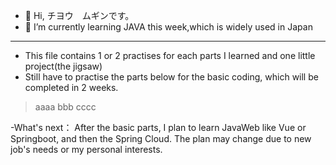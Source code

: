 - 👋 Hi, チヨウ　ムギンです。
- 🌱 I’m currently learning JAVA this week,which is widely used in Japan
- -----------------------------------------------------------------------------------------------
  
- This file contains 1 or 2 practises for each parts I learned and one little project(the jigsaw) 
- Still have to practise the parts below for the basic coding,
  which will be completed in 2 weeks.
>aaaa
>bbb
>cccc

-What's next：
After the basic parts, I plan to learn JavaWeb like Vue or Springboot, and then the Spring Cloud.
The plan may change due to new job's needs or my personal interests.




